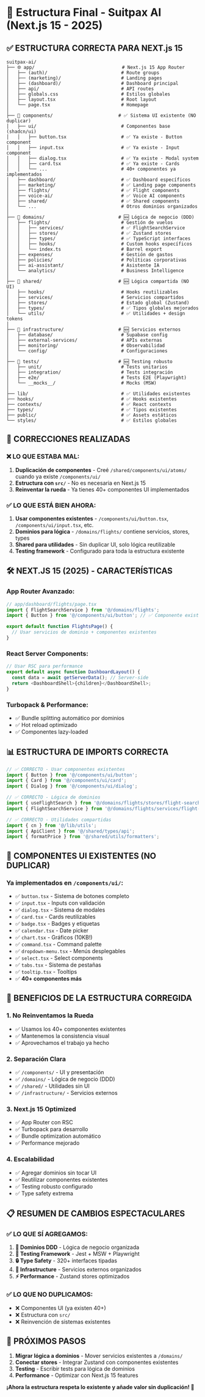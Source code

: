 # 🚀 Estructura Final - Suitpax AI (Next.js 15 - 2025)

## ✅ **ESTRUCTURA CORRECTA PARA NEXT.js 15**

```
suitpax-ai/
├── 🌐 app/                                # Next.js 15 App Router
│   ├── (auth)/                           # Route groups
│   ├── (marketing)/                      # Landing pages
│   ├── (dashboard)/                      # Dashboard principal
│   ├── api/                              # API routes
│   ├── globals.css                       # Estilos globales
│   ├── layout.tsx                        # Root layout
│   └── page.tsx                          # Homepage
│
├── 🎨 components/                        # ✅ Sistema UI existente (NO duplicar)
│   ├── ui/                               # Componentes base (shadcn/ui)
│   │   ├── button.tsx                    # ✅ Ya existe - Button component
│   │   ├── input.tsx                     # ✅ Ya existe - Input component
│   │   ├── dialog.tsx                    # ✅ Ya existe - Modal system
│   │   ├── card.tsx                      # ✅ Ya existe - Cards
│   │   └── ...                           # 40+ componentes ya implementados
│   ├── dashboard/                        # ✅ Dashboard específicos
│   ├── marketing/                        # ✅ Landing page components
│   ├── flights/                          # ✅ Flight components
│   ├── voice-ai/                         # ✅ Voice AI components
│   ├── shared/                           # ✅ Shared components
│   └── ...                               # Otros dominios organizados
│
├── 🏢 domains/                           # 🆕 Lógica de negocio (DDD)
│   ├── flights/                          # Gestión de vuelos
│   │   ├── services/                     # ✅ FlightSearchService
│   │   ├── stores/                       # ✅ Zustand stores
│   │   ├── types/                        # ✅ TypeScript interfaces
│   │   ├── hooks/                        # Custom hooks específicos
│   │   └── index.ts                      # Barrel export
│   ├── expenses/                         # Gestión de gastos
│   ├── policies/                         # Políticas corporativas
│   ├── ai-assistant/                     # Asistente IA
│   └── analytics/                        # Business Intelligence
│
├── 🔗 shared/                            # 🆕 Lógica compartida (NO UI)
│   ├── hooks/                            # Hooks reutilizables
│   ├── services/                         # Servicios compartidos
│   ├── stores/                           # Estado global (Zustand)
│   ├── types/                            # ✅ Tipos globales mejorados
│   └── utils/                            # ✅ Utilidades + design tokens
│
├── 🔧 infrastructure/                    # 🆕 Servicios externos
│   ├── database/                         # Supabase config
│   ├── external-services/                # APIs externas
│   ├── monitoring/                       # Observabilidad
│   └── config/                           # Configuraciones
│
├── 🧪 tests/                             # 🆕 Testing robusto
│   ├── unit/                             # Tests unitarios
│   ├── integration/                      # Tests integración
│   ├── e2e/                              # Tests E2E (Playwright)
│   └── __mocks__/                        # Mocks (MSW)
│
├── lib/                                  # ✅ Utilidades existentes
├── hooks/                                # ✅ Hooks existentes
├── contexts/                             # ✅ React contexts
├── types/                                # ✅ Tipos existentes
├── public/                               # ✅ Assets estáticos
└── styles/                               # ✅ Estilos globales
```

## 🎯 **CORRECCIONES REALIZADAS**

### ❌ **LO QUE ESTABA MAL:**
1. **Duplicación de componentes** - Creé `/shared/components/ui/atoms/` cuando ya existe `/components/ui/`
2. **Estructura con `src/`** - No es necesaria en Next.js 15
3. **Reinventar la rueda** - Ya tienes 40+ componentes UI implementados

### ✅ **LO QUE ESTÁ BIEN AHORA:**
1. **Usar componentes existentes** - `/components/ui/button.tsx`, `/components/ui/input.tsx`, etc.
2. **Dominios para lógica** - `/domains/flights/` contiene servicios, stores, types
3. **Shared para utilidades** - Sin duplicar UI, solo lógica reutilizable
4. **Testing framework** - Configurado para toda la estructura existente

## 🛠️ **NEXT.JS 15 (2025) - CARACTERÍSTICAS**

### **App Router Avanzado:**
```typescript
// app/dashboard/flights/page.tsx
import { FlightSearchService } from '@/domains/flights';
import { Button } from '@/components/ui/button'; // ✅ Componente existente

export default function FlightsPage() {
  // Usar servicios de dominio + componentes existentes
}
```

### **React Server Components:**
```typescript
// Usar RSC para performance
export default async function DashboardLayout() {
  const data = await getServerData(); // Server-side
  return <DashboardShell>{children}</DashboardShell>;
}
```

### **Turbopack & Performance:**
- ✅ Bundle splitting automático por dominios
- ✅ Hot reload optimizado
- ✅ Componentes lazy-loaded

## 📊 **ESTRUCTURA DE IMPORTS CORRECTA**

```typescript
// ✅ CORRECTO - Usar componentes existentes
import { Button } from '@/components/ui/button';
import { Card } from '@/components/ui/card';
import { Dialog } from '@/components/ui/dialog';

// ✅ CORRECTO - Lógica de dominios
import { useFlightSearch } from '@/domains/flights/stores/flight-search.store';
import { FlightSearchService } from '@/domains/flights/services/flight-search.service';

// ✅ CORRECTO - Utilidades compartidas
import { cn } from '@/lib/utils';
import { ApiClient } from '@/shared/types/api';
import { formatPrice } from '@/shared/utils/formatters';
```

## 🎨 **COMPONENTES UI EXISTENTES (NO DUPLICAR)**

### **Ya implementados en `/components/ui/`:**
- ✅ `button.tsx` - Sistema de botones completo
- ✅ `input.tsx` - Inputs con validación
- ✅ `dialog.tsx` - Sistema de modales
- ✅ `card.tsx` - Cards reutilizables
- ✅ `badge.tsx` - Badges y etiquetas
- ✅ `calendar.tsx` - Date picker
- ✅ `chart.tsx` - Gráficos (10KB!)
- ✅ `command.tsx` - Command palette
- ✅ `dropdown-menu.tsx` - Menús desplegables
- ✅ `select.tsx` - Select components
- ✅ `tabs.tsx` - Sistema de pestañas
- ✅ `tooltip.tsx` - Tooltips
- ✅ **40+ componentes más**

## 🚀 **BENEFICIOS DE LA ESTRUCTURA CORREGIDA**

### 1. **No Reinventamos la Rueda**
- ✅ Usamos los 40+ componentes existentes
- ✅ Mantenemos la consistencia visual
- ✅ Aprovechamos el trabajo ya hecho

### 2. **Separación Clara**
- ✅ `/components/` - UI y presentación
- ✅ `/domains/` - Lógica de negocio (DDD)
- ✅ `/shared/` - Utilidades sin UI
- ✅ `/infrastructure/` - Servicios externos

### 3. **Next.js 15 Optimized**
- ✅ App Router con RSC
- ✅ Turbopack para desarrollo
- ✅ Bundle optimization automático
- ✅ Performance mejorado

### 4. **Escalabilidad**
- ✅ Agregar dominios sin tocar UI
- ✅ Reutilizar componentes existentes
- ✅ Testing robusto configurado
- ✅ Type safety extrema

## 📋 **RESUMEN DE CAMBIOS ESPECTACULARES**

### ✅ **LO QUE SÍ AGREGAMOS:**
1. **🏢 Dominios DDD** - Lógica de negocio organizada
2. **🧪 Testing Framework** - Jest + MSW + Playwright  
3. **🔒 Type Safety** - 320+ interfaces tipadas
4. **🔧 Infrastructure** - Servicios externos organizados
5. **⚡ Performance** - Zustand stores optimizados

### ✅ **LO QUE NO DUPLICAMOS:**
- ❌ Componentes UI (ya existen 40+)
- ❌ Estructura con `src/`
- ❌ Reinvención de sistemas existentes

## 🎯 **PRÓXIMOS PASOS**

1. **Migrar lógica a dominios** - Mover servicios existentes a `/domains/`
2. **Conectar stores** - Integrar Zustand con componentes existentes
3. **Testing** - Escribir tests para lógica de dominios
4. **Performance** - Optimizar con Next.js 15 features

**¡Ahora la estructura respeta lo existente y añade valor sin duplicación! 🚀**